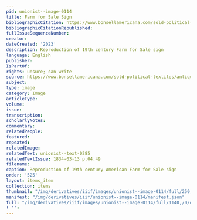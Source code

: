 ```yaml
---
pid: unionist--image-0114
title: Farm for Sale Sign
bibliographicCitation: https://www.bonsellamericana.com/sold-political-textiles/antique-this-farm-for-sale-sign-original-paint-on-wood-circa-19th-century
bibliographicCitationRepublished: 
fullIssueSequenceNumber: 
creator: 
dateCreated: '2023'
description: Reproduction of 19th century Farm for Sale sign
language: English
publisher: 
IsPartOf: 
rights: unsure; can write
source: https://www.bonsellamericana.com/sold-political-textiles/antique-this-farm-for-sale-sign-original-paint-on-wood-circa-19th-century
subject: 
type: image
category: Image
articleType: 
volume: 
issue: 
transcription: 
scholarlyNotes: 
commentary: 
relatedPeople: 
featured: 
repeated: 
relatedImage: 
relatedText: unionist--text-0285
relatedTextIssue: 1834-03-13 p.04.49
filename: 
caption: Reproduction of 19th century American Farm for Sale sign
order: '525'
layout: items_item
collection: items
thumbnail: "/img/derivatives/iiif/images/unionist--image-0114/full/250,/0/default.jpg"
manifest: "/img/derivatives/iiif/unionist--image-0114/manifest.json"
full: "/img/derivatives/iiif/images/unionist--image-0114/full/1140,/0/default.jpg"
! '': 
---
```

